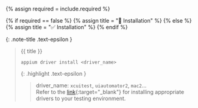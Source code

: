 <!-- LOCATION -->
<!-- _includes/docs/env/appium/ -->

<!-- INCLUDE -->
<!-- docs/env/appium/driver-installation.md -->

<!-- VARIABLE -->
<!-- required: [true, false], default to true -->

{% assign required = include.required %}

<!-- Set title -->
{% if required == false %}
    {% assign title = "🔲 Installation" %}
{% else %}
    {% assign title = "✅ Installation" %}
{% endif %}

{: .note-title .text-epsilon }
> {{ title }}
>
> ```shell
> appium driver install <driver_name>
> ```
> 
> {: .highlight .text-epsilon }
>> driver_name: `xcuitest`, `uiautomator2`, `mac2`...<br>
>> Refer to the [link](http://appium.io/docs/en/latest/ecosystem/drivers/){:target="\_blank"} 
>> for installing appropriate drivers to your testing environment. 
